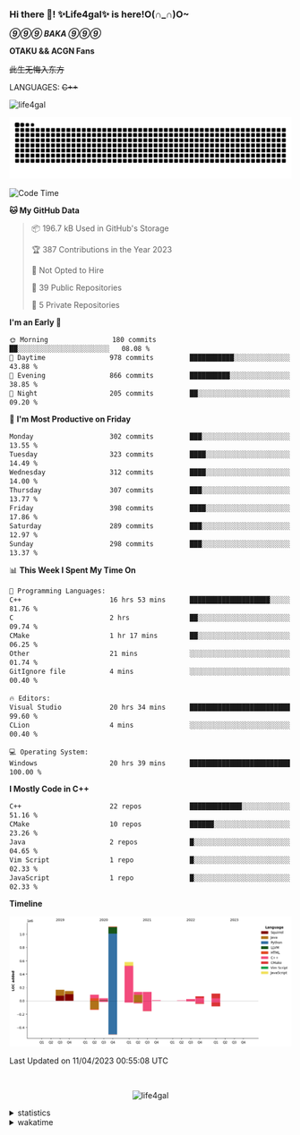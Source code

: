 ### Hi there 👋! ✨Life4gal✨ is here!O(∩_∩)O~

_**⑨⑨⑨ BAKA ⑨⑨⑨**_

**OTAKU && ACGN Fans**

~~此生无悔入东方~~

LANGUAGES: ~~C++~~

<p align="left"> <img src="https://komarev.com/ghpvc/?username=life4gal&label=Profile%20views&color=0e75b6&style=flat" alt="life4gal" /> </p>

![github contribution grid snake animation](https://raw.githubusercontent.com/Life4gal/Life4gal/snake_branch/github-contribution-grid-snake.svg)

<!--START_SECTION:waka-->
![Code Time](http://img.shields.io/badge/Code%20Time-3%2C009%20hrs%2020%20mins-blue)

**🐱 My GitHub Data** 

> 📦 196.7 kB Used in GitHub's Storage 
 > 
> 🏆 387 Contributions in the Year 2023
 > 
> 🚫 Not Opted to Hire
 > 
> 📜 39 Public Repositories 
 > 
> 🔑 5 Private Repositories 
 > 
**I'm an Early 🐤** 

```text
🌞 Morning                180 commits         ██░░░░░░░░░░░░░░░░░░░░░░░   08.08 % 
🌆 Daytime                978 commits         ███████████░░░░░░░░░░░░░░   43.88 % 
🌃 Evening                866 commits         ██████████░░░░░░░░░░░░░░░   38.85 % 
🌙 Night                  205 commits         ██░░░░░░░░░░░░░░░░░░░░░░░   09.20 % 
```
📅 **I'm Most Productive on Friday** 

```text
Monday                   302 commits         ███░░░░░░░░░░░░░░░░░░░░░░   13.55 % 
Tuesday                  323 commits         ████░░░░░░░░░░░░░░░░░░░░░   14.49 % 
Wednesday                312 commits         ████░░░░░░░░░░░░░░░░░░░░░   14.00 % 
Thursday                 307 commits         ███░░░░░░░░░░░░░░░░░░░░░░   13.77 % 
Friday                   398 commits         ████░░░░░░░░░░░░░░░░░░░░░   17.86 % 
Saturday                 289 commits         ███░░░░░░░░░░░░░░░░░░░░░░   12.97 % 
Sunday                   298 commits         ███░░░░░░░░░░░░░░░░░░░░░░   13.37 % 
```


📊 **This Week I Spent My Time On** 

```text
💬 Programming Languages: 
C++                      16 hrs 53 mins      ████████████████████░░░░░   81.76 % 
C                        2 hrs               ██░░░░░░░░░░░░░░░░░░░░░░░   09.74 % 
CMake                    1 hr 17 mins        ██░░░░░░░░░░░░░░░░░░░░░░░   06.25 % 
Other                    21 mins             ░░░░░░░░░░░░░░░░░░░░░░░░░   01.74 % 
GitIgnore file           4 mins              ░░░░░░░░░░░░░░░░░░░░░░░░░   00.40 % 

🔥 Editors: 
Visual Studio            20 hrs 34 mins      █████████████████████████   99.60 % 
CLion                    4 mins              ░░░░░░░░░░░░░░░░░░░░░░░░░   00.40 % 

💻 Operating System: 
Windows                  20 hrs 39 mins      █████████████████████████   100.00 % 
```

**I Mostly Code in C++** 

```text
C++                      22 repos            █████████████░░░░░░░░░░░░   51.16 % 
CMake                    10 repos            ██████░░░░░░░░░░░░░░░░░░░   23.26 % 
Java                     2 repos             █░░░░░░░░░░░░░░░░░░░░░░░░   04.65 % 
Vim Script               1 repo              █░░░░░░░░░░░░░░░░░░░░░░░░   02.33 % 
JavaScript               1 repo              █░░░░░░░░░░░░░░░░░░░░░░░░   02.33 % 
```



**Timeline**

![Lines of Code chart](https://raw.githubusercontent.com/Life4gal/Life4gal/main/assets/bar_graph.png)


 Last Updated on 11/04/2023 00:55:08 UTC
<!--END_SECTION:waka-->

<img src="https://wakatime.com/share/@Life4gal/86c21846-f841-4004-aed1-e1165eb797d6.svg?sanitize=true" alt=""/>

<p align="center"> <img src="./images/⑨.jpg" alt="life4gal" /> </p>

<details>
	<summary>statistics</summary>
	<img src="https://github-profile-trophy.vercel.app/?username=life4gal" alt=""/>
	<img src="https://github-readme-stats.life4gal.vercel.app/api/top-langs/?username=Life4gal&hide=html&show_icons=true&theme=synthwave&cache_seconds=1800" alt=""/>
	<img src="https://github-readme-stats.life4gal.vercel.app/api?username=Life4gal&show_icons=true&theme=synthwave&cache_seconds=1800" alt=""/>
</details>

<details>
	<summary>wakatime</summary>
	<img src="https://wakatime.com/share/@Life4gal/404666b2-d1ff-4388-94e0-a1935d341f14.svg?sanitize=true" alt=""/>
	<img src="https://wakatime.com/share/@Life4gal/972212ce-6084-4d98-a326-1997606ddf37.svg?sanitize=true" alt=""/>
	<img src="https://wakatime.com/share/@Life4gal/7ae4ead0-e1fd-412a-afcb-da977a5ae5e9.svg?sanitize=true" alt=""/>
</details>

